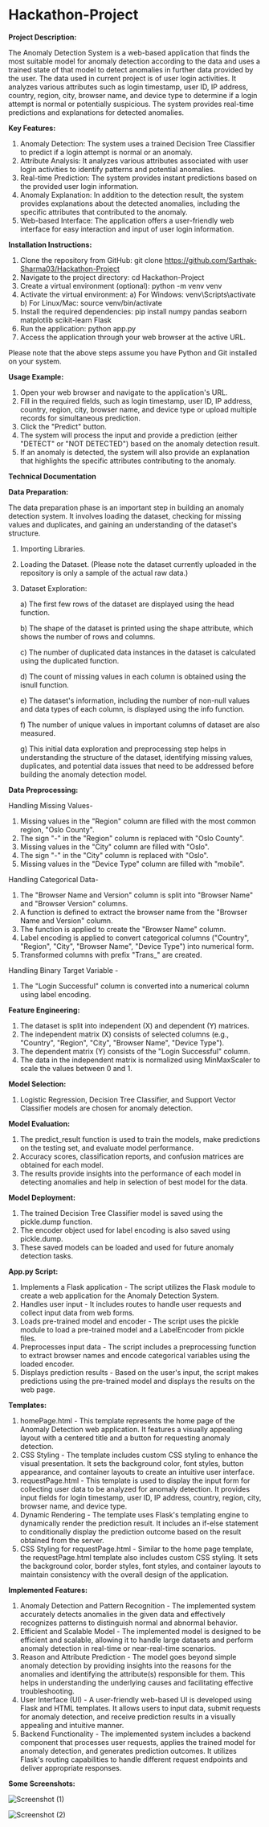 # Hackathon-Project
**Project Description:**

The Anomaly Detection System is a web-based application that finds the most suitable model for anomaly detection according to the data and uses a trained state of that model to detect anomalies in further data provided by the user. The data used in current project is of user login activities. It analyzes various attributes such as login timestamp, user ID, IP address, country, region, city, browser name, and device type to determine if a login attempt is normal or potentially suspicious. The system provides real-time predictions and explanations for detected anomalies.

**Key Features:**

1) Anomaly Detection: The system uses a trained Decision Tree Classifier to predict if a login attempt is normal or an anomaly.
2) Attribute Analysis: It analyzes various attributes associated with user login activities to identify patterns and potential anomalies.
3) Real-time Prediction: The system provides instant predictions based on the provided user login information.
4) Anomaly Explanation: In addition to the detection result, the system provides explanations about the detected anomalies, including the specific attributes that contributed to the anomaly.
5) Web-based Interface: The application offers a user-friendly web interface for easy interaction and input of user login information.

**Installation Instructions:**

1) Clone the repository from GitHub: git clone https://github.com/Sarthak-Sharma03/Hackathon-Project
2) Navigate to the project directory: cd Hackathon-Project
3) Create a virtual environment (optional): python -m venv venv
4) Activate the virtual environment:
   a) For Windows: venv\Scripts\activate
   b) For Linux/Mac: source venv/bin/activate
5) Install the required dependencies: pip install numpy pandas seaborn matplotlib scikit-learn Flask
6) Run the application: python app.py
7) Access the application through your web browser at the active URL.

Please note that the above steps assume you have Python and Git installed on your system.

**Usage Example:**

1) Open your web browser and navigate to the application's URL.
2) Fill in the required fields, such as login timestamp, user ID, IP address, country, region, city, browser name, and device type or upload multiple records for simultaneous prediction.
3) Click the "Predict" button.
4) The system will process the input and provide a prediction (either "DETECT" or "NOT DETECTED") based on the anomaly detection result.
5) If an anomaly is detected, the system will also provide an explanation that highlights the specific attributes contributing to the anomaly.

**Technical Documentation**

**Data Preparation:**

The data preparation phase is an important step in building an anomaly detection system. It involves loading the dataset, checking for missing values and duplicates, and gaining an understanding of the dataset's structure.

1) Importing Libraries.
2) Loading the Dataset. (Please note the dataset currently uploaded in the repository is only a sample of the actual raw data.)
3) Dataset Exploration:
   
   a) The first few rows of the dataset are displayed using the head function.
   
   b) The shape of the dataset is printed using the shape attribute, which shows the number of rows and columns.
   
   c) The number of duplicated data instances in the dataset is calculated using the duplicated function.
   
   d) The count of missing values in each column is obtained using the isnull function.
   
   e) The dataset's information, including the number of non-null values and data types of each column, is displayed using the info function.
   
   f) The number of unique values in important columns of dataset are also measured.
   
   g) This initial data exploration and preprocessing step helps in understanding the structure of the dataset, identifying missing values, duplicates, and potential data         issues that need to be addressed before building the anomaly detection model.
 
**Data Preprocessing:**

Handling Missing Values-

1) Missing values in the "Region" column are filled with the most common region, "Oslo County".
2) The sign "-" in the "Region" column is replaced with "Oslo County".
3) Missing values in the "City" column are filled with "Oslo".
4) The sign "-" in the "City" column is replaced with "Oslo".
5) Missing values in the "Device Type" column are filled with "mobile".

Handling Categorical Data-

1) The "Browser Name and Version" column is split into "Browser Name" and "Browser Version" columns.
2) A function is defined to extract the browser name from the "Browser Name and Version" column.
3) The function is applied to create the "Browser Name" column.
4) Label encoding is applied to convert categorical columns ("Country", "Region", "City", "Browser Name", "Device Type") into numerical form.
5) Transformed columns with prefix "Trans_" are created.

Handling Binary Target Variable -
1) The "Login Successful" column is converted into a numerical column using label encoding.

**Feature Engineering:**

1) The dataset is split into independent (X) and dependent (Y) matrices.
2) The independent matrix (X) consists of selected columns (e.g., "Country", "Region", "City", "Browser Name", "Device Type").
3) The dependent matrix (Y) consists of the "Login Successful" column.
4) The data in the independent matrix is normalized using MinMaxScaler to scale the values between 0 and 1.

**Model Selection:**

1) Logistic Regression, Decision Tree Classifier, and Support Vector Classifier models are chosen for anomaly detection.

**Model Evaluation:**

1) The predict_result function is used to train the models, make predictions on the testing set, and evaluate model performance.
2) Accuracy scores, classification reports, and confusion matrices are obtained for each model.
3) The results provide insights into the performance of each model in detecting anomalies and help in selection of best model for the data.

**Model Deployment:**

1) The trained Decision Tree Classifier model is saved using the pickle.dump function.
2) The encoder object used for label encoding is also saved using pickle.dump.
3) These saved models can be loaded and used for future anomaly detection tasks.
 
**App.py Script:**

1) Implements a Flask application - The script utilizes the Flask module to create a web application for the Anomaly Detection System.
2) Handles user input - It includes routes to handle user requests and collect input data from web forms.
3) Loads pre-trained model and encoder - The script uses the pickle module to load a pre-trained model and a LabelEncoder from pickle files.
4) Preprocesses input data - The script includes a preprocessing function to extract browser names and encode categorical variables using the loaded encoder.
5) Displays prediction results - Based on the user's input, the script makes predictions using the pre-trained model and displays the results on the web page.

**Templates:**

1) homePage.html - This template represents the home page of the Anomaly Detection web application. It features a visually appealing layout with a centered title and a button for requesting anomaly detection.
2) CSS Styling - The template includes custom CSS styling to enhance the visual presentation. It sets the background color, font styles, button appearance, and container layouts to create an intuitive user interface.
3) requestPage.html - This template is used to display the input form for collecting user data to be analyzed for anomaly detection. It provides input fields for login timestamp, user ID, IP address, country, region, city, browser name, and device type.
4) Dynamic Rendering - The template uses Flask's templating engine to dynamically render the prediction result. It includes an if-else statement to conditionally display the prediction outcome based on the result obtained from the server.
5) CSS Styling for requestPage.html - Similar to the home page template, the requestPage.html template also includes custom CSS styling. It sets the background color, border styles, font styles, and container layouts to maintain consistency with the overall design of the application.

**Implemented Features:**

1) Anomaly Detection and Pattern Recognition - The implemented system accurately detects anomalies in the given data and effectively recognizes patterns to distinguish normal and abnormal behavior.
2) Efficient and Scalable Model - The implemented model is designed to be efficient and scalable, allowing it to handle large datasets and perform anomaly detection in real-time or near-real-time scenarios.
3) Reason and Attribute Prediction - The model goes beyond simple anomaly detection by providing insights into the reasons for the anomalies and identifying the attribute(s) responsible for them. This helps in understanding the underlying causes and facilitating effective troubleshooting.
4) User Interface (UI) - A user-friendly web-based UI is developed using Flask and HTML templates. It allows users to input data, submit requests for anomaly detection, and receive prediction results in a visually appealing and intuitive manner.
5) Backend Functionality - The implemented system includes a backend component that processes user requests, applies the trained model for anomaly detection, and generates prediction outcomes. It utilizes Flask's routing capabilities to handle different request endpoints and deliver appropriate responses.

**Some Screenshots:**

![Screenshot (1)](https://github.com/Sarthak-Sharma03/Hackathon-Project/assets/78611655/3aa0ef3e-f71f-4e5a-b7c8-912a75aefdd4)

![Screenshot (2)](https://github.com/Sarthak-Sharma03/Hackathon-Project/assets/78611655/312006de-e524-4fc6-9d42-2adca57baea7)

